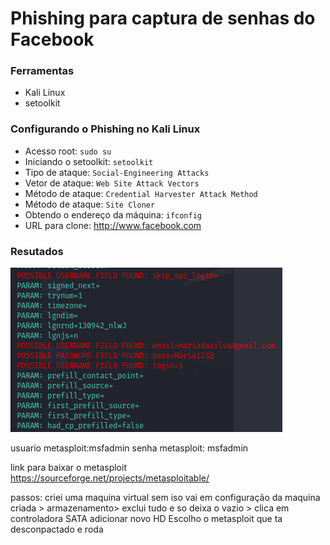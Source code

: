# Phishing para captura de senhas do Facebook

### Ferramentas

- Kali Linux
- setoolkit

### Configurando o Phishing no Kali Linux

- Acesso root: ``` sudo su ```
- Iniciando o setoolkit: ``` setoolkit ```
- Tipo de ataque: ``` Social-Engineering Attacks ```
- Vetor de ataque: ``` Web Site Attack Vectors ```
- Método de ataque: ```Credential Harvester Attack Method ```
- Método de ataque: ``` Site Cloner ```
- Obtendo o endereço da máquina: ``` ifconfig ```
- URL para clone: http://www.facebook.com

### Resutados

![Alt text](./passwd.png "Optional title")



usuario metasploit:msfadmin
senha metasploit: msfadmin

link para baixar o metasploit
https://sourceforge.net/projects/metasploitable/

passos:
criei uma maquina virtual sem iso
vai em configuração da maquina criada > armazenamento> exclui tudo e so deixa o vazio > clica em controladora SATA
adicionar novo HD Escolho o metasploit que ta desconpactado e roda 
